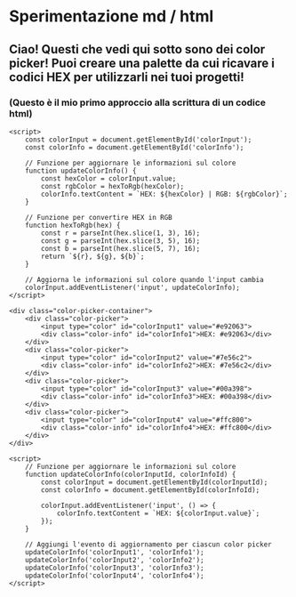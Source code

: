 # **Sperimentazione md / html** 
## Ciao! Questi che vedi qui sotto sono dei **color picker**! Puoi creare una palette da cui ricavare i codici HEX per utilizzarli nei tuoi progetti!

### (Questo è il mio primo approccio alla scrittura di un codice html)


<div class="your-custom-html">
  <!-- HTML content goes here -->
</div>


<!DOCTYPE html>
<html lang="en">
<head>
  <meta charset="UTF-8">
  <meta name="viewport" content="width=device-width, initial-scale=1.0">
  <title>Cursor Trail with Images</title>
  <style>
    body {
      margin: 0;
      overflow: hidden;
    }
    .cursor {
      position: absolute;
      width: 20px;
      height: 20px;
      border-radius: 50%;
      pointer-events: none;
      transition: transform 0.1s ease;
      opacity: 0.7;
    }

    .trail {
      position: absolute;
      width: 30px;
      height: 30px;
      background-size: cover;
      background-repeat: no-repeat;
      pointer-events: none;
      transition: transform 0.1s ease;
    }
  </style>
</head>
<body>

<div class="cursor"></div>

<script>
  const cursor = document.querySelector('.cursor');
  const trails = [];
  let trailCount = 10; // Number of trail elements

  // Image URL for the trail
const trailImageURL = '/assets/star_grey.svg';  // Temporarily use an online image for testing

  
  // Create trail elements
  for (let i = 0; i < trailCount; i++) {
    const trail = document.createElement('div');
    trail.classList.add('trail');
    trail.style.backgroundImage = `url(${trailImageURL})`;
    document.body.appendChild(trail);
    trails.push(trail);
  }

  // Update cursor and trails position
  document.addEventListener('mousemove', (e) => {
    cursor.style.left = `${e.pageX - cursor.offsetWidth / 2}px`;
    cursor.style.top = `${e.pageY - cursor.offsetHeight / 2}px`;

    trails.forEach((trail, index) => {
      const delay = index * 50; // Delay for each trail element
      setTimeout(() => {
        trail.style.left = `${e.pageX - trail.offsetWidth / 2}px`;
        trail.style.top = `${e.pageY - trail.offsetHeight / 2}px`;
        trail.style.opacity = 1 - (index / trailCount);
      }, delay);
    });
  });

  // Clean up trails after animation
  setInterval(() => {
    trails.forEach(trail => {
      trail.style.opacity = '0';
    });
  }, 200);
</script>

</body>
</html>





<p>

 <!DOCTYPE html>
<html lang="it">
<head>
    <meta charset="UTF-8">
    <meta name="viewport" content="width=device-width, initial-scale=1.0">
    <title>Color Picker</title>
    <style>
        .color-picker {
            display: flex;
            align-items: center;
            gap: 10px;
        }
        .color-info {
            font-family: Arial, sans-serif;
            font-size: 14px;
        }
    </style>
</head>
<body>

    <script>
        const colorInput = document.getElementById('colorInput');
        const colorInfo = document.getElementById('colorInfo');

        // Funzione per aggiornare le informazioni sul colore
        function updateColorInfo() {
            const hexColor = colorInput.value;
            const rgbColor = hexToRgb(hexColor);
            colorInfo.textContent = `HEX: ${hexColor} | RGB: ${rgbColor}`;
        }

        // Funzione per convertire HEX in RGB
        function hexToRgb(hex) {
            const r = parseInt(hex.slice(1, 3), 16);
            const g = parseInt(hex.slice(3, 5), 16);
            const b = parseInt(hex.slice(5, 7), 16);
            return `${r}, ${g}, ${b}`;
        }

        // Aggiorna le informazioni sul colore quando l'input cambia
        colorInput.addEventListener('input', updateColorInfo);
    </script>
</body>
</html>

<!DOCTYPE html>
<html lang="it">
<head>
    <meta charset="UTF-8">
    <meta name="viewport" content="width=device-width, initial-scale=1.0">
    <title>Color Picker Multipli</title>
    <style>
        /* Stili per centrare i color picker */
        .color-picker-container {
            display: flex;
            justify-content: center; /* centra orizzontalmente */
            align-items: center;
            gap: 20px; /* distanza tra i color picker */
            margin-top: 50px; /* margine superiore per centrare meglio nella pagina */
        }
        .color-picker {
            display: flex;
            flex-direction: column;
            align-items: center;
            gap: 5px;
        }
        .color-info {
            font-family: Arial, sans-serif;
            font-size: 14px;
        }
    </style>
</head>
<body>

    <div class="color-picker-container">
        <div class="color-picker">
            <input type="color" id="colorInput1" value="#e92063">
            <div class="color-info" id="colorInfo1">HEX: #e92063</div>
        </div>
        <div class="color-picker">
            <input type="color" id="colorInput2" value="#7e56c2">
            <div class="color-info" id="colorInfo2">HEX: #7e56c2</div>
        </div>
        <div class="color-picker">
            <input type="color" id="colorInput3" value="#00a398">
            <div class="color-info" id="colorInfo3">HEX: #00a398</div>
        </div>
        <div class="color-picker">
            <input type="color" id="colorInput4" value="#ffc800">
            <div class="color-info" id="colorInfo4">HEX: #ffc800</div>
        </div>
    </div>

    <script>
        // Funzione per aggiornare le informazioni sul colore
        function updateColorInfo(colorInputId, colorInfoId) {
            const colorInput = document.getElementById(colorInputId);
            const colorInfo = document.getElementById(colorInfoId);

            colorInput.addEventListener('input', () => {
                colorInfo.textContent = `HEX: ${colorInput.value}`;
            });
        }

        // Aggiungi l'evento di aggiornamento per ciascun color picker
        updateColorInfo('colorInput1', 'colorInfo1');
        updateColorInfo('colorInput2', 'colorInfo2');
        updateColorInfo('colorInput3', 'colorInfo3');
        updateColorInfo('colorInput4', 'colorInfo4');
    </script>

</body>
</html>

